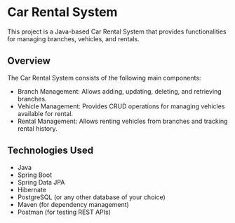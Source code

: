 # Car Rental System

This project is a Java-based Car Rental System that provides functionalities for managing branches, vehicles, and rentals.

## Overview

The Car Rental System consists of the following main components:

- Branch Management: Allows adding, updating, deleting, and retrieving branches.
- Vehicle Management: Provides CRUD operations for managing vehicles available for rental.
- Rental Management: Allows renting vehicles from branches and tracking rental history.

## Technologies Used

- Java
- Spring Boot
- Spring Data JPA
- Hibernate
- PostgreSQL (or any other database of your choice)
- Maven (for dependency management)
- Postman (for testing REST APIs)
